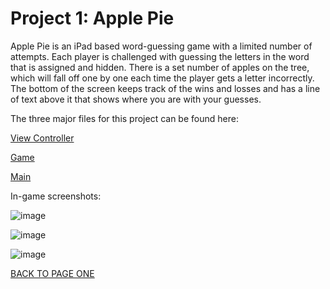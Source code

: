 # Project 1: Apple Pie

Apple Pie is an iPad based word-guessing game with a limited number of attempts. Each player is challenged with guessing the letters in the word that is assigned and hidden. There is a set number of apples on the tree, which will fall off one by one each time the player gets a letter incorrectly. The bottom of the screen keeps track of the wins and losses and has a line of text above it that shows where you are with your guesses.

The three major files for this project can be found here:

[View Controller](https://github.com/zain-ashraf/InternshipACDPortfolio/blob/main/ViewController.swift)

[Game](https://github.com/zain-ashraf/InternshipACDPortfolio/blob/main/Game.swift)

[Main](https://github.com/zain-ashraf/InternshipACDPortfolio/blob/main/Main.storyboard)

In-game screenshots:

![image](https://user-images.githubusercontent.com/66814336/177681798-2d2e2908-cb6e-47cf-a378-f592edf62a63.png)

![image](https://user-images.githubusercontent.com/66814336/177681866-cf05bd29-d2c0-421a-adae-0bf5ce6d29cf.png)

![image](https://user-images.githubusercontent.com/66814336/177681911-1ba4d039-87ee-457d-969d-ef85b16c66ea.png)




[BACK TO PAGE ONE](https://zain-ashraf.github.io/InternshipACDPortfolio/)
